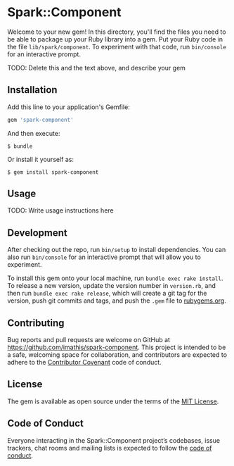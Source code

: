 # Spark::Component

Welcome to your new gem! In this directory, you'll find the files you need to be able to package up your Ruby library into a gem. Put your Ruby code in the file `lib/spark/component`. To experiment with that code, run `bin/console` for an interactive prompt.

TODO: Delete this and the text above, and describe your gem

## Installation

Add this line to your application's Gemfile:

```ruby
gem 'spark-component'
```

And then execute:

    $ bundle

Or install it yourself as:

    $ gem install spark-component

## Usage

TODO: Write usage instructions here

## Development

After checking out the repo, run `bin/setup` to install dependencies. You can also run `bin/console` for an interactive prompt that will allow you to experiment.

To install this gem onto your local machine, run `bundle exec rake install`. To release a new version, update the version number in `version.rb`, and then run `bundle exec rake release`, which will create a git tag for the version, push git commits and tags, and push the `.gem` file to [rubygems.org](https://rubygems.org).

## Contributing

Bug reports and pull requests are welcome on GitHub at https://github.com/imathis/spark-component. This project is intended to be a safe, welcoming space for collaboration, and contributors are expected to adhere to the [Contributor Covenant](http://contributor-covenant.org) code of conduct.

## License

The gem is available as open source under the terms of the [MIT License](https://opensource.org/licenses/MIT).

## Code of Conduct

Everyone interacting in the Spark::Component project’s codebases, issue trackers, chat rooms and mailing lists is expected to follow the [code of conduct](https://github.com/imathis/spark-component/blob/master/CODE_OF_CONDUCT.md).

